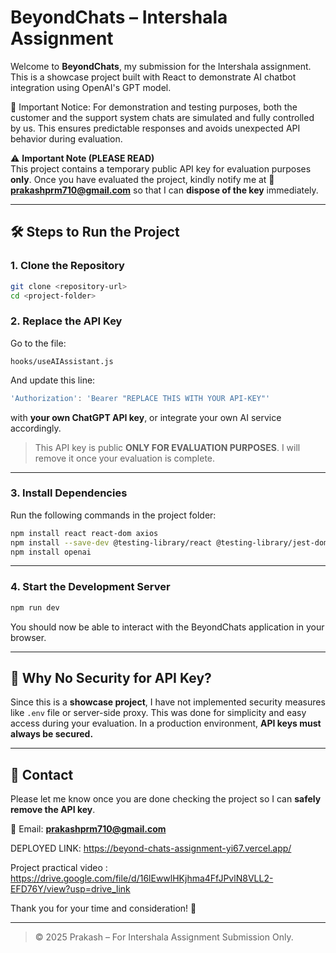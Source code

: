 
# BeyondChats – Intershala Assignment

Welcome to **BeyondChats**, my submission for the Intershala assignment. This is a showcase project built with React to demonstrate AI chatbot integration using OpenAI's GPT model.

🧪 Important Notice:
For demonstration and testing purposes, both the customer and the support system chats are simulated and fully controlled by us.
This ensures predictable responses and avoids unexpected API behavior during evaluation.

⚠️ **Important Note (PLEASE READ)**  
This project contains a temporary public API key for evaluation purposes **only**. Once you have evaluated the project, kindly notify me at 📧 **prakashprm710@gmail.com** so that I can **dispose of the key** immediately.

---

## 🛠️ Steps to Run the Project

### 1. Clone the Repository

```bash
git clone <repository-url>
cd <project-folder>
```

### 2. Replace the API Key

Go to the file:

```
hooks/useAIAssistant.js
```

And update this line:

```js
'Authorization': 'Bearer "REPLACE THIS WITH YOUR API-KEY"'
```

with **your own ChatGPT API key**, or integrate your own AI service accordingly.

> This API key is public **ONLY FOR EVALUATION PURPOSES**. I will remove it once your evaluation is complete.

---

### 3. Install Dependencies

Run the following commands in the project folder:

```bash
npm install react react-dom axios
npm install --save-dev @testing-library/react @testing-library/jest-dom eslint prettier
npm install openai
```

---

### 4. Start the Development Server

```bash
npm run dev
```

You should now be able to interact with the BeyondChats application in your browser.

---

## 🔐 Why No Security for API Key?

Since this is a **showcase project**, I have not implemented security measures like `.env` file or server-side proxy. This was done for simplicity and easy access during your evaluation. In a production environment, **API keys must always be secured.**

---

## 📩 Contact

Please let me know once you are done checking the project so I can **safely remove the API key**.

📧 Email: **prakashprm710@gmail.com**

DEPLOYED LINK: https://beyond-chats-assignment-yi67.vercel.app/

Project practical video : https://drive.google.com/file/d/16lEwwlHKjhma4FfJPvlN8VLL2-EFD76Y/view?usp=drive_link

Thank you for your time and consideration! 🙏

---

> © 2025 Prakash – For Intershala Assignment Submission Only.

